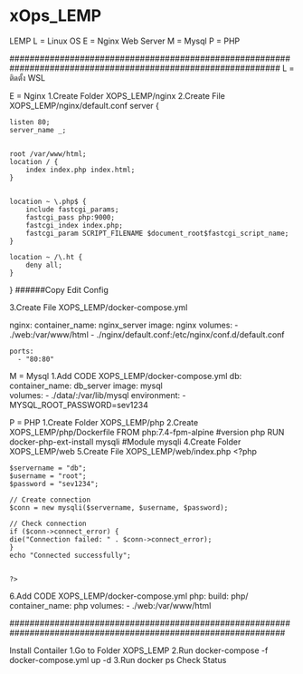 # xOps_LEMP
 
LEMP
L = Linux OS
E = Nginx Web Server
M = Mysql
P = PHP 

##############################################################################################################
L = ติดตั้ง WSL

E = Nginx 
1.Create Folder XOPS_LEMP/nginx
2.Create File XOPS_LEMP/nginx/default.conf
    server {

    listen 80;
    server_name _;
	
	
    root /var/www/html;
    location / {
        index index.php index.html;
    }

	   
    location ~ \.php$ {
        include fastcgi_params;
        fastcgi_pass php:9000;
        fastcgi_index index.php;
        fastcgi_param SCRIPT_FILENAME $document_root$fastcgi_script_name;
    }

    location ~ /\.ht {
        deny all;
    }
}
######Copy Edit Config

3.Create File XOPS_LEMP/docker-compose.yml

nginx:
    container_name: nginx_server
    image: nginx
    volumes:
      - ./web:/var/www/html
      - ./nginx/default.conf:/etc/nginx/conf.d/default.conf

    ports:
      - "80:80"

M = Mysql
1.Add CODE XOPS_LEMP/docker-compose.yml
db:
    container_name: db_server
    image: mysql    
    volumes:
      - ./data/:/var/lib/mysql
    environment:
      - MYSQL_ROOT_PASSWORD=sev1234

P = PHP 
1.Create Folder XOPS_LEMP/php
2.Create XOPS_LEMP/php/Dockerfile 
    FROM php:7.4-fpm-alpine  #version php
    RUN docker-php-ext-install mysqli #Module mysqli
4.Create Folder XOPS_LEMP/web
5.Create File XOPS_LEMP/web/index.php
        <?php 

    $servername = "db";
    $username = "root";
    $password = "sev1234";
    
    // Create connection
    $conn = new mysqli($servername, $username, $password);
    
    // Check connection
    if ($conn->connect_error) {
    die("Connection failed: " . $conn->connect_error);
    }
    echo "Connected successfully";


    ?>
6.Add CODE XOPS_LEMP/docker-compose.yml
    php:
    build: php/
    container_name: php
    volumes:
      - ./web:/var/www/html

###############################################################################################################

Install Contailer
1.Go to Folder XOPS_LEMP
2.Run docker-compose -f docker-compose.yml up -d 
3.Run docker ps Check Status
